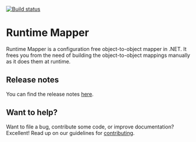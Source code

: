 [![Build status](https://ci.appveyor.com/api/projects/status/na4vqng0qron6mtx?svg=true)](https://ci.appveyor.com/project/aoancea/runtime-mapper)

# Runtime Mapper
Runtime Mapper is a configuration free object-to-object mapper in .NET. It frees you from the need of building the object-to-object mappings manually as it does them at runtime.

## Release notes

You can find the release notes [here](https://github.com/aoancea/runtime-mapper/blob/master/CHANGELOG.md).

## Want to help?

Want to file a bug, contribute some code, or improve documentation? Excellent! Read up on our
guidelines for [contributing](https://github.com/aoancea/runtime-mapper/blob/master/CONTRIBUTING.md).
